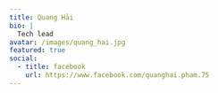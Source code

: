 ```yaml
---
title: Quang Hải
bio: |
  Tech lead
avatar: /images/quang_hai.jpg
featured: true
social:
  - title: facebook
    url: https://www.facebook.com/quanghai.pham.75
---
```

